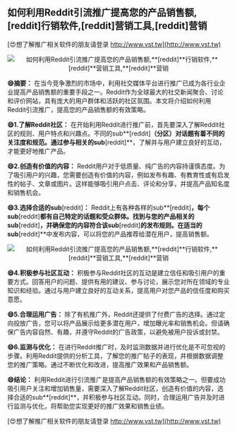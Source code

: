 ## **如何利用Reddit引流推广提高您的产品销售额,**[reddit]**行销软件,**[reddit]**营销工具,**[reddit]**营销**

[😍想了解推广相关软件的朋友请登录 http://www.vst.tw](http://www.vst.tw)

 <center><img src="https://vst.tw/MP4/tuiguang/png/4.png" alt="如何利用Reddit引流推广提高您的产品销售额,**[reddit]**行销软件,**[reddit]**营销工具,**[reddit]**营销"></center>

**😄摘要：**
在当今竞争激烈的市场中，利用社交媒体平台进行推广已成为各行业企业提高产品销售额的重要手段之一。Reddit作为全球最大的社交新闻聚合、讨论和评价网站，具有庞大的用户群体和活跃的社区氛围。本文将介绍如何利用Reddit引流推广，提高您的产品销售额的有效策略。

**😄1.了解Reddit社区：**
在开始利用Reddit进行推广前，首先要深入了解Reddit社区的规则、用户特点和兴趣点。不同的sub**[reddit]**（分区）对话题有着不同的关注度和规范。通过参与相关的sub**[reddit]**，了解并与用户建立良好的互动，才能更好地推广产品。

**😄2.创造有价值的内容：**
Reddit用户对于低质量、纯广告的内容持谨慎态度。为了吸引用户的兴趣，您需要创造有价值的内容，例如发布有趣、有教育性或有启发性的帖子、文章或图片。这样能够吸引用户点击、评论和分享，并提高产品知名度和销售机会。

**😄3.选择合适的sub**[reddit]**：**
Reddit上有各种各样的sub**[reddit]**，每个sub**[reddit]**都有自己特定的话题和受众群体。找到与您的产品相关的sub**[reddit]**，并确保您的内容符合该sub**[reddit]**的发布规则。在适当的sub**[reddit]**中发布内容，可以将您的产品推荐给潜在用户，提高销售额。

 <center><img src="https://vst.tw/MP4/tuiguang/png/8.png" alt="如何利用Reddit引流推广提高您的产品销售额,**[reddit]**行销软件,**[reddit]**营销工具,**[reddit]**营销"></center>

**😄4.积极参与社区互动：**
积极参与Reddit社区的互动是建立信任和吸引用户的重要方式。回答用户的问题、提供有用的建议、参与讨论，展示您对所在领域的专业知识和经验。通过与用户建立良好的互动关系，提高用户对您产品的信任度和购买意愿。

**😄5.合理运用广告：**
除了有机推广外，Reddit还提供了付费广告的选择。通过定向投放广告，您可以将产品展示给更多潜在用户，增加曝光率和销售机会。但请确保广告内容自然、有趣，并遵守Reddit的广告政策，以避免被用户投诉或封禁。

**😄6.监测与优化：**
在进行Reddit推广时，及时监测数据并进行优化是不可忽视的步骤。利用Reddit提供的分析工具，了解您的推广帖子的表现，并根据数据调整您的推广策略。通过不断优化和改进，提高推广效果和产品销售额。

**😄结论：**
利用Reddit进行引流推广是提高产品销售额的有效策略之一。但要成功吸引用户关注和增加销售量，需要深入了解Reddit社区，创造有价值的内容，选择合适的sub**[reddit]**，并积极参与社区互动。同时，合理运用广告并及时进行监测与优化，将帮助您实现更好的推广效果和销售业绩。

[😍想了解推广相关软件的朋友请登录 http://www.vst.tw](http://www.vst.tw)



